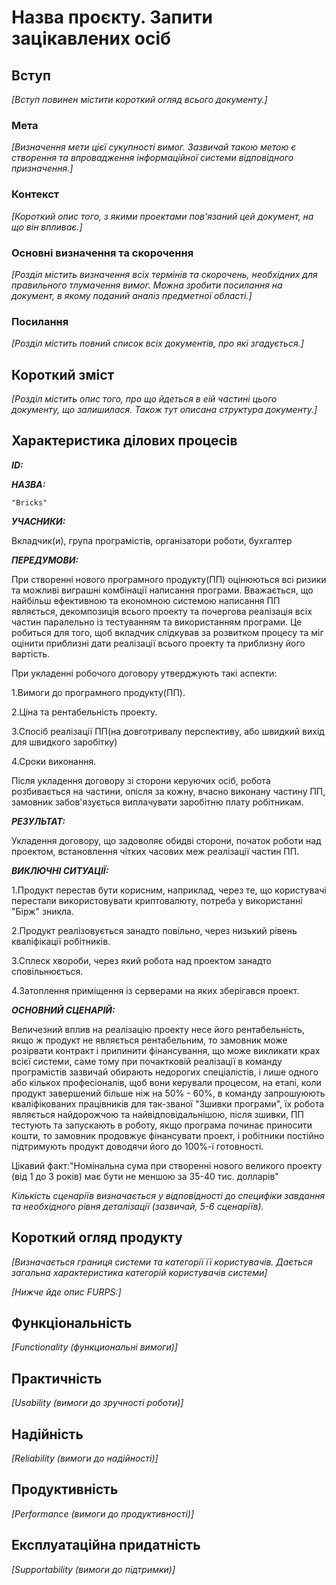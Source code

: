 # Назва проєкту. Запити зацікавлених осіб

## Вступ

*[Вступ повинен містити короткий огляд всього документу.]*

### Мета 

*[Визначення мети цієї сукупності вимог. Зазвичай такою метою є створення та впровадження 
 інформаційної системи відповідного призначення.]*

### Контекст

*[Короткий опис того, з якими проектами пов'язаний цей документ, на що він впливає.]*


### Основні визначення та скорочення

*[Розділ містить визначення всіх термінів та скорочень, необхідних для правильного
тлумачення вимог. Можна зробити посилання на документ, в якому поданий аналіз предметної області.]*


### Посилання

*[Розділ містить повний список всіх документів, про які згадується.]*


## Короткий зміст

*[Розділ містить опис того, про що йдеться в еій частині цього документу, що залишилася. 
Також тут описана структура документу.]*

## Характеристика ділових процесів
     
***ID:***
    
***НАЗВА:***
    
    "Bricks"
    
***УЧАСНИКИ:***

Вкладчик(и), група програмістів, організатори роботи, бухгалтер

***ПЕРЕДУМОВИ:***

При створенні нового програмного продукту(ПП) оцінюються всі ризики та можливі виграшні комбінації написання програми. Вважається, що найбільш ефективною та економною системою написання ПП являється, декомпозиція всього проекту та почергова реалізація всіх частин паралельно із тестуванням та використанням програми. Це робиться для того, щоб вкладчик слідкував за розвитком процесу та міг оцінити приблизні дати реалізації всього проекту та приблизну його вартість.
  
  При укладенні робочого договору утверджують такі аспекти:
  
1.Вимоги до програмного продукту(ПП).

2.Ціна та рентабельність проекту.

3.Спосіб реалізації ПП(на довготривалу перспективу, або швидкий вихід для швидкого заробітку)

4.Сроки виконання.

  Після укладення договору зі сторони керуючих осіб, робота розбивається на частини, опісля за кожну, вчасно виконану частину ПП, замовник забов'язується виплачувати заробітню плату робітникам.

***РЕЗУЛЬТАТ:***

Укладення договору, що задоволяє обидві сторони, початок роботи над проектом, встановлення чітких часових меж реалізації частин ПП.

***ВИКЛЮЧНІ СИТУАЦІЇ:***

1.Продукт перестав бути корисним, наприклад, через те, що користувачі перестали використовувати криптовалюту, потреба у використанні "Бірж" зникла.

2.Продукт реалізовується занадто повільно, через низький рівень кваліфікації робітників.

3.Сплеск хвороби, через який робота над проектом занадто сповільнюється.

4.Затоплення приміщення із серверами на яких зберігався проект.

***ОСНОВНИЙ СЦЕНАРІЙ:***

  Величезний вплив на реалізацію проекту несе його рентабельність, якщо ж продукт не являється рентабельним, то замовник може розірвати контракт і припинити фінансування, що може викликати крах всієї системи, саме тому при почактковій реалізації в команду програмістів зазвичай обирають недорогих спеціалістів, і лише одного або кількох професіоналів, щоб вони керували процесом, на етапі, коли продукт завершений більше ніж на 50% - 60%, в команду запрошуюють кваліфікованих працівників для так-званої "Зшивки програми", їх робота являється найдорожчою та найвідповідальнішою, після зшивки, ПП тестують та запускають в роботу, якщо програма починає приносити кошти, то замовник продовжує фінансувати проект, і робітники постійно підтримують продукт доводячи його до 100%-ї готовності.
  
  Цікавий факт:"Номінальна сума при створенні нового великого проекту (від 1 до 3 років) має бути не меншою за 35-40 тис. долларів"

*Кількість сценаріїв визначається у відповідності до специфіки завдання та необхідного 
рівня деталізації (зазвичай, 5-6 сценаріїв).*

## Короткий огляд продукту

*[Визначається границя системи та категорії її користувачів. Дається загальна характеристика категорій користувачів
системи]*

*[Нижче йде опис FURPS:]*


## Функціональність

*[Functionality (функциональні вимоги)]*

## Практичність

*[Usability (вимоги до зручності роботи)]*

## Надійність

*[Reliability (вимоги до надійності)]*

## Продуктивність

*[Performance (вимоги до продуктивності)]*

## Експлуатаційна придатність

*[Supportability (вимоги до підтримки)]*
